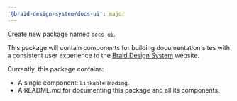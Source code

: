 ```yaml
---
'@braid-design-system/docs-ui': major
---
```


Create new package named `docs-ui`.

This package will contain components for building documentation sites with a consistent user experience to the [Braid Design System] website.

Currently, this package contains:
* A single component: `LinkableHeading`.
* A README.md for documenting this package and all its components.

[Braid Design System]: https://seek-oss.github.io/braid-design-system/
